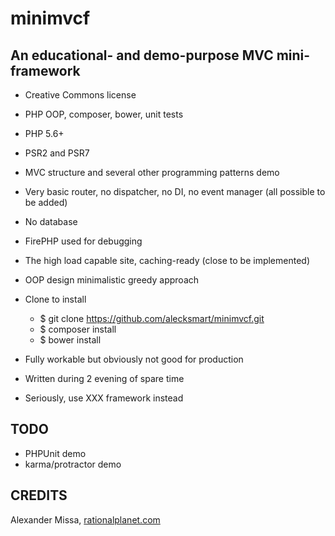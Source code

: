 minimvcf
========

An educational- and demo-purpose MVC mini-framework
---------------------------------------------------

- Creative Commons license
- PHP OOP, composer, bower, unit tests
- PHP 5.6+
- PSR2 and PSR7
- MVC structure and several other programming patterns demo
- Very basic router, no dispatcher, no DI, no event manager (all possible to be added)
- No database
- FirePHP used for debugging
- The high load capable site, caching-ready (close to be implemented)
- OOP design minimalistic greedy approach
- Clone to install

    *   $ git clone https://github.com/alecksmart/minimvcf.git
    *   $ composer install
    *   $ bower install

- Fully workable but obviously not good for production
- Written during 2 evening of spare time
- Seriously, use XXX framework instead

TODO
----

- PHPUnit demo
- karma/protractor demo

CREDITS
-------

Alexander Missa, [rationalplanet.com](http://www.rationalplanet.com/ "rationalplanet.com")
